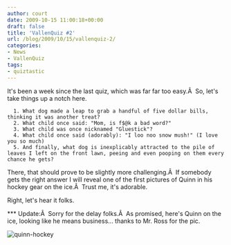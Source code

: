 ```yaml
---
author: court
date: 2009-10-15 11:00:18+00:00
draft: false
title: 'VallenQuiz #2'
url: /blog/2009/10/15/vallenquiz-2/
categories:
- News
- VallenQuiz
tags:
- quiztastic
---
```


It's been a week since the last quiz, which was far far too easy.Â  So, let's take things up a notch here.



	  1. What dog made a leap to grab a handful of five dollar bills, thinking it was another treat?
	  2. What child once said: "Mom, is f$@k a bad word?"
	  3. What child was once nicknamed "Gluestick"?
	  4. What child once said (adorably): "I loo noo snow mush!" (I love you so much)
	  5. And finally, what dog is inexplicably attracted to the pile of leaves I left on the front lawn, peeing and even pooping on them every chance he gets?

There, that should prove to be slightly more challenging.Â  If somebody gets the right answer I will reveal one of the first pictures of Quinn in his hockey gear on the ice.Â  Trust me, it's adorable.

Right, let's hear it folks.

*** Update:Â  Sorry for the delay folks.Â  As promised, here's Quinn on the ice, looking like he means business... thanks to Mr. Ross for the pic.

![quinn-hockey](http://www.vallentyne.com/blog/wp-content/uploads/2009/10/quinn-hockey-1024x679.jpg)

